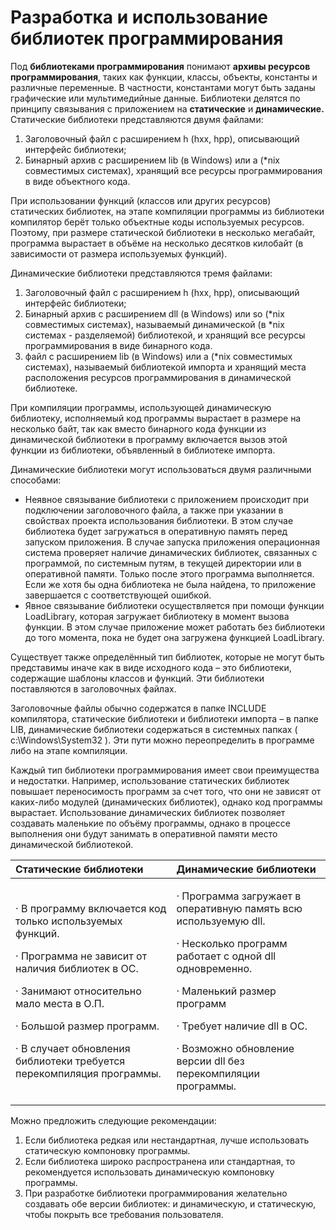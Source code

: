# Разработка и использование библиотек программирования

Под **библиотеками программирования** понимают **архивы ресурсов программирования**, таких как функции, классы, объекты, константы и различные переменные. В частности, константами могут быть заданы графические или мультимедийные данные. Библиотеки делятся по принципу связывания с приложением на **статические** и **динамические.** Статические библиотеки представляются двумя файлами:

1. Заголовочный файл с расширением h \(hxx, hpp\), описывающий интерфейс библиотеки;
2. Бинарный архив с расширением lib \(в Windows\) или а \(\*nix совместимых системах\), хранящий все ресурсы программирования в виде объектного кода.

При использовании функций \(классов или других ресурсов\) статических библиотек, на этапе компиляции программы из библиотеки компилятор берёт только объектные коды используемых ресурсов. Поэтому, при размере статической библиотеки в несколько мегабайт, программа вырастает в объёме на несколько десятков килобайт \(в зависимости от размера используемых функций\).

Динамические библиотеки представляются тремя файлами:

1. Заголовочный файл с расширением h \(hxx, hpp\), описывающий интерфейс библиотеки;
2. Бинарный архив с расширением dll \(в Windows\) или so \(\*nix совместимых системах\), называемый динамической \(в \*nix системах - разделяемой\) библиотекой, и хранящий все ресурсы программирования в виде бинарного кода.
3. файл с расширением lib \(в Windows\) или а \(\*nix совместимых системах\), называемый библиотекой импорта и хранящий места расположения ресурсов программирования в динамической библиотеке.

При компиляции программы, использующей динамическую библиотеку, исполняемый код программы вырастает в размере на несколько байт, так как вместо бинарного кода функции из динамической библиотеки в программу включается вызов этой функции из библиотеки, объявленный в библиотеке импорта.

Динамические библиотеки могут использоваться двумя различными способами:

* Неявное связывание библиотеки с приложением происходит при подключении заголовочного файла, а также при указании в свойствах проекта использования библиотеки. В этом случае библиотека будет загружаться в оперативную память перед запуском приложения. В случае запуска приложения операционная система проверяет наличие динамических библиотек, связанных с программой, по системным путям, в текущей директории или в оперативной памяти. Только после этого программа выполняется. Если же хотя бы одна библиотека не была найдена, то приложение завершается с соответствующей ошибкой.
* Явное связывание библиотеки осуществляется при помощи функции LoadLibrary, которая загружает библиотеку в момент вызова функции. В этом случае приложение может работать без библиотеки до того момента, пока не будет она загружена функцией LoadLibrary.

Существует также определённый тип библиотек, которые не могут быть представимы иначе как в виде исходного кода – это библиотеки, содержащие шаблоны классов и функций. Эти библиотеки поставляются в заголовочных файлах.

Заголовочные файлы обычно содержатся в папке INCLUDE компилятора, статические библиотеки и библиотеки импорта – в папке LIB, динамические библиотеки содержаться в системных папках \( c:\\Windows\System32 \). Эти пути можно переопределить в программе либо на этапе компиляции.

Каждый тип библиотеки программирования имеет свои преимущества и недостатки. Например, использование статических библиотек повышает переносимость программ за счет того, что они не зависят от каких-либо модулей \(динамических библиотек\), однако код программы вырастает. Использование динамических библиотек позволяет создавать маленькие по объёму программы, однако в процессе выполнения они будут занимать в оперативной памяти место динамической библиотекой.

<table>
  <thead>
    <tr>
      <th style="text-align:left"><b>&#x421;&#x442;&#x430;&#x442;&#x438;&#x447;&#x435;&#x441;&#x43A;&#x438;&#x435; &#x431;&#x438;&#x431;&#x43B;&#x438;&#x43E;&#x442;&#x435;&#x43A;&#x438;</b>
      </th>
      <th style="text-align:left"><b>&#x414;&#x438;&#x43D;&#x430;&#x43C;&#x438;&#x447;&#x435;&#x441;&#x43A;&#x438;&#x435; &#x431;&#x438;&#x431;&#x43B;&#x438;&#x43E;&#x442;&#x435;&#x43A;&#x438;</b>
      </th>
    </tr>
  </thead>
  <tbody>
    <tr>
      <td style="text-align:left">
        <p>&#xB7; &#x412; &#x43F;&#x440;&#x43E;&#x433;&#x440;&#x430;&#x43C;&#x43C;&#x443;
          &#x432;&#x43A;&#x43B;&#x44E;&#x447;&#x430;&#x435;&#x442;&#x441;&#x44F;
          &#x43A;&#x43E;&#x434; &#x442;&#x43E;&#x43B;&#x44C;&#x43A;&#x43E; &#x438;&#x441;&#x43F;&#x43E;&#x43B;&#x44C;&#x437;&#x443;&#x435;&#x43C;&#x44B;&#x445;
          &#x444;&#x443;&#x43D;&#x43A;&#x446;&#x438;&#x439;.</p>
        <p>&#xB7; &#x41F;&#x440;&#x43E;&#x433;&#x440;&#x430;&#x43C;&#x43C;&#x430;
          &#x43D;&#x435; &#x437;&#x430;&#x432;&#x438;&#x441;&#x438;&#x442; &#x43E;&#x442;
          &#x43D;&#x430;&#x43B;&#x438;&#x447;&#x438;&#x44F; &#x431;&#x438;&#x431;&#x43B;&#x438;&#x43E;&#x442;&#x435;&#x43A;
          &#x432; &#x41E;&#x421;.</p>
        <p>&#xB7; &#x417;&#x430;&#x43D;&#x438;&#x43C;&#x430;&#x44E;&#x442; &#x43E;&#x442;&#x43D;&#x43E;&#x441;&#x438;&#x442;&#x435;&#x43B;&#x44C;&#x43D;&#x43E;
          &#x43C;&#x430;&#x43B;&#x43E; &#x43C;&#x435;&#x441;&#x442;&#x430; &#x432;
          &#x41E;.&#x41F;.</p>
        <p>&#xB7; &#x411;&#x43E;&#x43B;&#x44C;&#x448;&#x43E;&#x439; &#x440;&#x430;&#x437;&#x43C;&#x435;&#x440;
          &#x43F;&#x440;&#x43E;&#x433;&#x440;&#x430;&#x43C;&#x43C;.</p>
        <p>&#xB7; &#x412; &#x441;&#x43B;&#x443;&#x447;&#x430;&#x435;&#x442; &#x43E;&#x431;&#x43D;&#x43E;&#x432;&#x43B;&#x435;&#x43D;&#x438;&#x44F;
          &#x431;&#x438;&#x431;&#x43B;&#x438;&#x43E;&#x442;&#x435;&#x43A;&#x438;
          &#x442;&#x440;&#x435;&#x431;&#x443;&#x435;&#x442;&#x441;&#x44F; &#x43F;&#x435;&#x440;&#x435;&#x43A;&#x43E;&#x43C;&#x43F;&#x438;&#x43B;&#x44F;&#x446;&#x438;&#x44F;
          &#x43F;&#x440;&#x43E;&#x433;&#x440;&#x430;&#x43C;&#x43C;&#x44B;.</p>
      </td>
      <td style="text-align:left">
        <p>&#xB7; &#x41F;&#x440;&#x43E;&#x433;&#x440;&#x430;&#x43C;&#x43C;&#x430;
          &#x437;&#x430;&#x433;&#x440;&#x443;&#x436;&#x430;&#x435;&#x442; &#x432;
          &#x43E;&#x43F;&#x435;&#x440;&#x430;&#x442;&#x438;&#x432;&#x43D;&#x443;&#x44E;
          &#x43F;&#x430;&#x43C;&#x44F;&#x442;&#x44C; &#x432;&#x441;&#x44E; &#x438;&#x441;&#x43F;&#x43E;&#x43B;&#x44C;&#x437;&#x443;&#x435;&#x43C;&#x443;&#x44E;
          dll.</p>
        <p>&#xB7; &#x41D;&#x435;&#x441;&#x43A;&#x43E;&#x43B;&#x44C;&#x43A;&#x43E;
          &#x43F;&#x440;&#x43E;&#x433;&#x440;&#x430;&#x43C;&#x43C; &#x440;&#x430;&#x431;&#x43E;&#x442;&#x430;&#x435;&#x442;
          &#x441; &#x43E;&#x434;&#x43D;&#x43E;&#x439; dll &#x43E;&#x434;&#x43D;&#x43E;&#x432;&#x440;&#x435;&#x43C;&#x435;&#x43D;&#x43D;&#x43E;.</p>
        <p>&#xB7; &#x41C;&#x430;&#x43B;&#x435;&#x43D;&#x44C;&#x43A;&#x438;&#x439;
          &#x440;&#x430;&#x437;&#x43C;&#x435;&#x440; &#x43F;&#x440;&#x43E;&#x433;&#x440;&#x430;&#x43C;&#x43C;</p>
        <p>&#xB7; &#x422;&#x440;&#x435;&#x431;&#x443;&#x435;&#x442; &#x43D;&#x430;&#x43B;&#x438;&#x447;&#x438;&#x435;
          dll &#x432; &#x41E;&#x421;.</p>
        <p>&#xB7; &#x412;&#x43E;&#x437;&#x43C;&#x43E;&#x436;&#x43D;&#x43E; &#x43E;&#x431;&#x43D;&#x43E;&#x432;&#x43B;&#x435;&#x43D;&#x438;&#x435;
          &#x432;&#x435;&#x440;&#x441;&#x438;&#x438; dll &#x431;&#x435;&#x437; &#x43F;&#x435;&#x440;&#x435;&#x43A;&#x43E;&#x43C;&#x43F;&#x438;&#x43B;&#x44F;&#x446;&#x438;&#x438;
          &#x43F;&#x440;&#x43E;&#x433;&#x440;&#x430;&#x43C;&#x43C;&#x44B;.</p>
      </td>
    </tr>
  </tbody>
</table>Можно предложить следующие рекомендации:

1. Если библиотека редкая или нестандартная, лучше использовать статическую компоновку программы. 
2. Если библиотека широко распространена или стандартная, то рекомендуется использовать динамическую компоновку программы. 
3. При разработке библиотеки программирования желательно создавать обе версии библиотек: и динамическую, и статическую, чтобы покрыть все требования пользователя.

